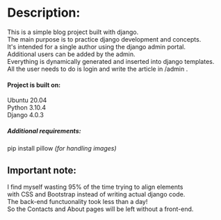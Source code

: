 # Description:
This is a simple blog project built with django.<br>
The main purpose is to practice django development and concepts.<br>
It's intended for a single author using the django admin portal.<br>
Additional users can be added by the admin.<br>
Everything is dynamically generated and inserted into django templates.<br>
All the user needs to do is login and write the article in /admin .<br>

#### Project is built on:
Ubuntu 20.04<br>
Python 3.10.4<br>
Django 4.0.3<br>
##### Additional requirements:<br>
pip install pillow <i>(for handling images)</i><br>

## Important note:
I find myself wasting 95% of the time trying to align elements<br>
with CSS and Bootstrap instead of writing actual django code.<br>
The back-end functuonality took less than a day!<br>
So the Contacts and About pages will be left without a front-end.
